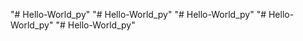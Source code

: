 "# Hello-World_py" 
"# Hello-World_py" 
"# Hello-World_py" 
"# Hello-World_py" 
"# Hello-World_py" 
